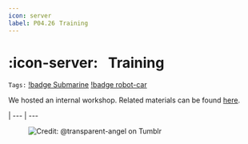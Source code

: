 ```yaml
---
icon: server
label: P04.26⠀Training
---
```

# :icon-server:⠀Training
`Tags:` [!badge Submarine](/projects/P04-submarine.md) [!badge robot-car]()

We hosted an internal workshop. Related materials can be found [here](/additional-studies/A00-competitive-robot-basic-101.md).

|
--- | ---

<figure>
    <img src="https://64.media.tumblr.com/d103eb823dce2842c673f409f036857b/tumblr_mzx9wrdwFa1snc5kxo1_1280.gifv" alt="Credit: @transparent-angel on Tumblr">
</figure>

